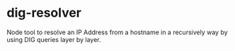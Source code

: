 # dig-resolver
Node tool to resolve an IP Address from a hostname in a recursively way by using DIG queries layer by layer.
